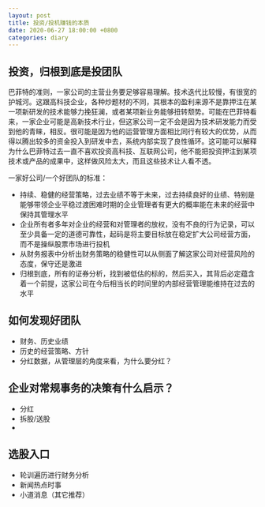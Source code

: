 ```yaml
---
layout: post
title: 投资/投机赚钱的本质
date: 2020-06-27 18:00:00 +0800
categories: diary
---
```




## 投资，归根到底是投团队

巴菲特的准则，一家公司的主营业务要足够容易理解。技术迭代比较慢，有很宽的护城河。这跟高科技企业，各种炒题材的不同，其根本的盈利来源不是靠押注在某一项新研发的技术能够力挽狂澜，或者某项新业务能够扭转颓势。可能在巴菲特看来，一家企业可能是高新技术行业，但这家公司一定不会是因为技术研发能力而受到他的青睐，相反。很可能是因为他的运营管理方面相比同行有较大的优势，从而得以腾出较多的资金投入到研发中去，系统内部实现了良性循环。这可能可以解释为什么巴菲特过去一直不喜欢投资高科技、互联网公司，他不能把投资押注到某项技术或产品的成果中，这样做风险太大，而且这些技术让人看不透。

一家好公司/一个好团队的标准：
- 持续、稳健的经营策略，过去业绩不等于未来，过去持续良好的业绩、特别是能够带领企业平稳过渡困难时期的企业管理者有更大的概率能在未来的经营中保持其管理水平
- 企业所有者多年对企业的经营和对管理者的放权，没有不良的行为记录，可以至少具备一定的道德可靠性，起码是将主要目标放在稳定扩大公司经营方面，而不是操纵股票市场进行投机
- 从财务报表中分析出财务策略的稳健性可以从侧面了解这家公司对经营风险的态度，保守还是激进
- 归根到底，所有的证券分析，找到被低估的标的，然后买入，其背后必定蕴含着一个前提，这家公司在今后相当长的时间里的内部经营管理能维持在过去的水平



## 如何发现好团队
- 财务、历史业绩
- 历史的经营策略、方针
- 分红数据，从管理层的角度来看，为什么要分红？


## 企业对常规事务的决策有什么启示？
- 分红
- 拆股/送股
- 

## 选股入口

- 轮训遍历进行财务分析
- 新闻热点时事
- 小道消息（其它推荐）

